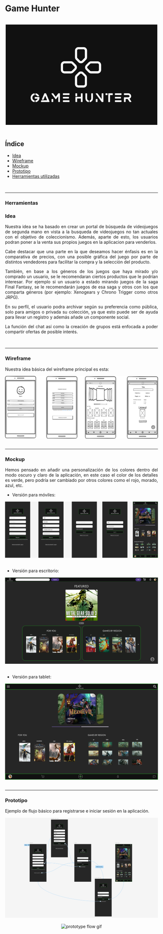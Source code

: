 <div align=justify>

# Game Hunter

</br>

<div align=center>
    <img src="./img/logo-dark.PNG" width="500" height="auto" alt="logo dark version"/>
</div>

</br>

## Índice

- [Idea](#idea)
- [Wireframe](#wireframe)
- [Mockup](#mockup)
- [Prototipo](#prototipo)
- [Herramientas utilizadas](#herramientas)
</br>

***

### Herramientas <a name="herramientas"></a>

###  Idea <a name="idea"></a>

Nuestra idea se ha basado en crear un portal de búsqueda de videojuegos de segunda mano en vista a la busqueda de videojuegos no tan actuales con el objetivo de coleccionismo. Además, aparte de esto, los usuarios podran poner a la venta sus propios juegos en la aplicacion para venderlos.

Cabe destacar que una parte en la que deseamos hacer énfasis es en la comparativa de precios, con una posible gráfica del juego por parte de distintos vendedores para facilitar la compra y la selección del producto.

También, en base a los géneros de los juegos que haya mirado y/o comprado un usuario, se le recomendaran ciertos productos que le podrían interesar. Por ejemplo si un usuario a estado mirando juegos de la saga Final Fantasy, se le recomendarán juegos de esa saga y otros con los que comparta géneros (por ejemplo: Xenogears y Chrono Trigger como otros JRPG).

En su perfil, el usuario podra archivar según su preferencia como pública, solo para amigos o privada su colección, ya que esto puede ser de ayuda para llevar un registro y además añade un componente social.

La función del chat así como la creación de grupos está enfocada a poder compartir ofertas de posible interés.

</br>

***

### Wireframe <a name="wireframe"></a>

Nuestra idea básica del wireframe principal es esta:

<div align=center>
    <img src="./img/wireframe-example.png" alt="wireframe"/>
</div>
</br>

***

### Mockup <a name="mockup"></a>

Hemos pensado en añadir una personalización de los colores dentro del modo oscuro y claro de la aplicación, en este caso el color de los detalles es verde, pero podría ser cambiado por otros colores como el rojo, morado, azul, etc.

- Versión para móviles:

<div align=center>
    <img src="./img/mockup-mobile.png" alt="mobile"/>
</div>
</br>

- Versión para escritorio:
<div align=center>
    <img src="./img/mockup-desktop.png" alt="desktop"/>
</div>
</br>

- Versión para tablet:
<div align=center>
    <img src="./img/mockup-tablet.png" alt="tablet"/>
</div>

</br>

***

### Prototipo <a name="prototipo"></a>

Ejemplo de flujo básico para registrarse e iniciar sesión en la aplicación.

<div align=center><img src="./img/prototype-flow.png" alt="prototype flow"/></div>
</br>

<div align=center><img src="./img/" alt="prototype flow gif"/></div>
</div>